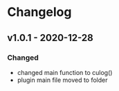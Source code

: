 # Changelog

## v1.0.1 - 2020-12-28
### Changed
- changed main function to culog()
- plugin main file moved to folder
